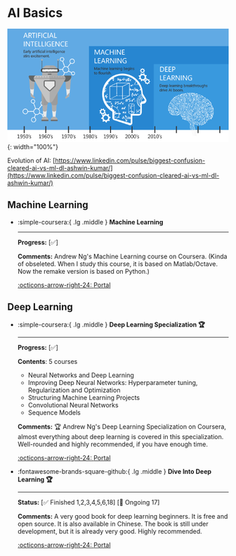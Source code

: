 # AI Basics

![AI-ML-DL](ai-ml-dl.png){: width="100%"}

Evolution of AI: [https://www.linkedin.com/pulse/biggest-confusion-cleared-ai-vs-ml-dl-ashwin-kumar/](https://www.linkedin.com/pulse/biggest-confusion-cleared-ai-vs-ml-dl-ashwin-kumar/)

## Machine Learning

<div class="grid cards" markdown>

-  :simple-coursera:{ .lg .middle } __Machine Learning__

    ---

    **Progress:** [✅]

    **Comments:** Andrew Ng's Machine Learning course on Coursera. (Kinda of obseleted. When I study this course, it is based on Matlab/Octave. Now the remake version is based on Python.)

    [:octicons-arrow-right-24: <a href="https://www.coursera.org/learn/machine-learning-course/" target="_blank"> Portal </a>](#)

</div>

## Deep Learning
<div class="grid cards" markdown>

-  :simple-coursera:{ .lg .middle } __Deep Learning Specialization 🏆__

    ---

    **Progress:** [✅]

    **Contents**: 5 courses

    - Neural Networks and Deep Learning
    - Improving Deep Neural Networks: Hyperparameter tuning, Regularization and Optimization
    - Structuring Machine Learning Projects
    - Convolutional Neural Networks
    - Sequence Models

    **Comments:** 🏆 Andrew Ng's Deep Learning Specialization on Coursera, almost everything about deep learning is covered in this specialization. Well-rounded and highly recommended, if you have enough time.

    [:octicons-arrow-right-24: <a href="https://www.coursera.org/specializations/deep-learning" target="_blank"> Portal </a>](#)

-   :fontawesome-brands-square-github:{ .lg .middle } __Dive Into Deep Learning 🏆__

    --- 

    **Status:** [✅ Finished 1,2,3,4,5,6,18] [🚧 Ongoing 17]

    **Comments:** A very good book for deep learning beginners. It is free and open source. It is also available in Chinese. The book is still under development, but it is already very good. Highly recommended.

    [:octicons-arrow-right-24: <a href="https://d2l.ai/" target="_blank"> Portal </a>](#) 

</div>